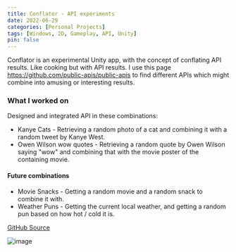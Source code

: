 ```yaml
---
title: Conflator - API experiments
date: 2022-06-29
categories: [Personal Projects]
tags: [Windows, 2D, Gameplay, API, Unity]
pin: false
---
```


Conflator is an experimental Unity app, with the concept of conflating API results. Like cooking but with API results.
I use this page https://github.com/public-apis/public-apis to find different APIs which might combine into amusing or interesting results.

### What I worked on
Designed and integrated API in these combinations:
- Kanye Cats - Retrieving a random photo of a cat and combining it with a random tweet by Kanye West.
- Owen Wilson wow quotes - Retrieving a random quote by Owen Wilson saying "wow" and combining that with the movie poster of the containing movie.

#### Future combinations
- Movie Snacks - Getting a random movie and a random snack to combine it with.
- Weather Puns - Getting the current local weather, and getting a random pun based on how hot / cold it is.

[GitHub Source](https://github.com/lyubomirlichev/Conflator)

![image](https://user-images.githubusercontent.com/74913022/163861457-f605ec31-37cc-4d24-9ba7-5231891cd10c.png)



